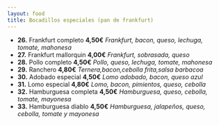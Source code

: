 ```yaml
---
layout: food
title: Bocadillos especiales (pan de frankfurt)
---
```


* **26.** Frankfurt completo **4,50€** *Frankfurt, bacon, queso, lechuga, tomate, mahonesa*
* **27.** Frankfurt mallorquin **4,00€** *Frankfurt, sobrasada, queso*
* **28.** Pollo completo **4,50€** *Pollo, queso, lechuga, tomate, mahonesa*
* **29.** Ranchero **4,80€** *Ternera,bacon,cebolla frita,salsa barbacoa*
* **30.** Adobado especial **4,50€** *Lomo adobado, bacon, queso azul*
* **31.** Lomo especial **4,80€** *Lomo, bacon, pimientos, queso, cebolla*
* **32.** Hamburguesa completa **4,50€** *Hamburguesa, queso, cebolla, tomate, mayonesa*
* **33.** Hamburguesa diablo **4,50€** *Hamburguesa, jalapeños, queso, cebolla, tomate y mayonesa*
